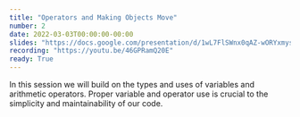 ```yaml
---
title: "Operators and Making Objects Move"
number: 2
date: 2022-03-03T00:00:00-00:00
slides: "https://docs.google.com/presentation/d/1wL7FlSWnx0qAZ-wORYxmysCP1TGuVK5Y8OHWnOBky_E/edit?usp=sharing"
recording: "https://youtu.be/46GPRamQ20E"
ready: True
---
```


In this session we will build on the types and uses of variables and arithmetic operators. Proper variable and operator use is crucial to the simplicity and maintainability of our code.
